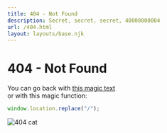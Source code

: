 ```yaml
---
title: 404 - Not Found
description: Secret, secret, secret, 40000000004
url: /404.html
layout: layouts/base.njk
---
```


<h1>404 - Not Found</h1>

You can go back with [this magic text](/)\
or with this magic function:

```js
window.location.replace("/");
```

![404 cat](https://http.cat/404)
